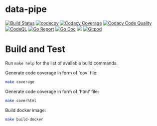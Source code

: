# data-pipe

[![Build Status][travis-img]][travis-url]
[![codecov][codecov-img]][codecov-url]
[![Codacy Coverage][codacy-cov-img]][codacy-cov-url]
[![Codacy Code Quality][codacy-qlt-img]][codacy-qlt-url]
[![CodeQL][codeql-img]][codeql-url]
[![Go Report][goreport-img]][goreport-url]
[![Go Doc][godoc-img]][godoc-url]
[![][tokei-ln-img]][tokei-ln-url]
[![Gitpod][gitpod-img]][gitpod-url]

[travis-img]: https://app.travis-ci.com/weak-head/data-pipe.svg?branch=master
[travis-url]: https://app.travis-ci.com/github/weak-head/data-pipe

[codecov-img]: https://codecov.io/gh/weak-head/data-pipe/branch/main/graph/badge.svg?token=8hRWwhr5Ch
[codecov-url]: https://app.codecov.io/gh/weak-head/data-pipe/

[codacy-cov-img]: https://app.codacy.com/project/badge/Coverage/c5ffebce01704af496a6a166dda83701
[codacy-cov-url]: https://app.codacy.com/gh/weak-head/data-pipe/dashboard?branch=main

[codacy-qlt-img]: https://app.codacy.com/project/badge/Grade/c5ffebce01704af496a6a166dda83701
[codacy-qlt-url]: https://www.codacy.com/gh/weak-head/data-pipe/dashboard?branch=main

[codeql-img]: https://github.com/weak-head/data-pipe/workflows/CodeQL/badge.svg
[codeql-url]: https://github.com/weak-head/data-pipe/actions?query=workflow%3ACodeQL

[goreport-img]: https://goreportcard.com/badge/github.com/weak-head/data-pipe
[goreport-url]: https://goreportcard.com/report/github.com/weak-head/data-pipe

[godoc-img]: https://godoc.org/github.com/weah-head/data-pipe?status.svg
[godoc-url]: https://godoc.org/github.com/weak-head/data-pipe

[tokei-ln-img]: https://tokei.rs/b1/github/weak-head/data-pipe?category=code
[tokei-ln-url]: https://github.com/weak-head/leetcode/tree/main/data-pipe

[gitpod-img]: https://img.shields.io/badge/Gitpod-ready--to--code-blue?logo=gitpod
[gitpod-url]: https://gitpod.io/#https://github.com/weak-head/data-pipe

# Build and Test

Run `make help` for the list of available build commands.

Generate code coverage in form of 'cov' file:
```sh
make coverage
```

Generate code coverage in form of 'html' file:
```sh
make coverhtml
```

Build docker image:
```sh
make build-docker
```

